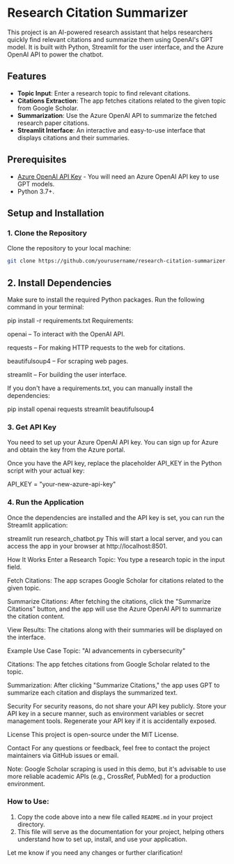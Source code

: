 # Research Citation Summarizer

This project is an AI-powered research assistant that helps researchers quickly find relevant citations and summarize them using OpenAI's GPT model. It is built with Python, Streamlit for the user interface, and the Azure OpenAI API to power the chatbot.

## Features

- **Topic Input**: Enter a research topic to find relevant citations.
- **Citations Extraction**: The app fetches citations related to the given topic from Google Scholar.
- **Summarization**: Use the Azure OpenAI API to summarize the fetched research paper citations.
- **Streamlit Interface**: An interactive and easy-to-use interface that displays citations and their summaries.

## Prerequisites

- [Azure OpenAI API Key](https://azure.microsoft.com/en-us/services/cognitive-services/openai/) - You will need an Azure OpenAI API key to use GPT models.
- Python 3.7+.

## Setup and Installation

### 1. Clone the Repository
Clone the repository to your local machine:
```bash
git clone https://github.com/yourusername/research-citation-summarizer.git
```
## 2. Install Dependencies
Make sure to install the required Python packages. Run the following command in your terminal:


pip install -r requirements.txt
Requirements:

openai – To interact with the OpenAI API.

requests – For making HTTP requests to the web for citations.

beautifulsoup4 – For scraping web pages.

streamlit – For building the user interface.

If you don't have a requirements.txt, you can manually install the dependencies:


pip install openai requests streamlit beautifulsoup4
### 3. Get API Key
You need to set up your Azure OpenAI API key. You can sign up for Azure and obtain the key from the Azure portal.

Once you have the API key, replace the placeholder API_KEY in the Python script with your actual key:


API_KEY = "your-new-azure-api-key"
### 4. Run the Application
Once the dependencies are installed and the API key is set, you can run the Streamlit application:



streamlit run research_chatbot.py
This will start a local server, and you can access the app in your browser at http://localhost:8501.

How It Works
Enter a Research Topic: You type a research topic in the input field.

Fetch Citations: The app scrapes Google Scholar for citations related to the given topic.

Summarize Citations: After fetching the citations, click the "Summarize Citations" button, and the app will use the Azure OpenAI API to summarize the citation content.

View Results: The citations along with their summaries will be displayed on the interface.

Example Use Case
Topic: "AI advancements in cybersecurity"

Citations: The app fetches citations from Google Scholar related to the topic.

Summarization: After clicking "Summarize Citations," the app uses GPT to summarize each citation and displays the summarized text.

Security
For security reasons, do not share your API key publicly. Store your API key in a secure manner, such as environment variables or secret management tools. Regenerate your API key if it is accidentally exposed.

License
This project is open-source under the MIT License.

Contact
For any questions or feedback, feel free to contact the project maintainers via GitHub issues or email.

Note: Google Scholar scraping is used in this demo, but it's advisable to use more reliable academic APIs (e.g., CrossRef, PubMed) for a production environment.



### How to Use:
1. Copy the code above into a new file called `README.md` in your project directory.
2. This file will serve as the documentation for your project, helping others understand how to set up, install, and use your application.

Let me know if you need any changes or further clarification!